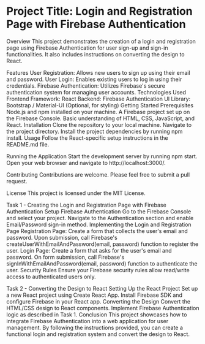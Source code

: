 # Project Title: Login and Registration Page with Firebase Authentication
Overview
This project demonstrates the creation of a login and registration page using Firebase Authentication for user sign-up and sign-in functionalities. It also includes instructions on converting the design to React.

Features
User Registration: Allows new users to sign up using their email and password.
User Login: Enables existing users to log in using their credentials.
Firebase Authentication: Utilizes Firebase's secure authentication system for managing user accounts.
Technologies Used
Frontend Framework: React
Backend: Firebase Authentication
UI Library: Bootstrap / Material-UI (Optional, for styling)
Getting Started
Prerequisites
Node.js and npm installed on your machine.
A Firebase project set up on the Firebase Console.
Basic understanding of HTML, CSS, JavaScript, and React.
Installation
Clone the repository to your local machine.
Navigate to the project directory.
Install the project dependencies by running npm install.
Usage
Follow the React-specific setup instructions in the README.md file.

Running the Application
Start the development server by running npm start. Open your web browser and navigate to http://localhost:3000/.

Contributing
Contributions are welcome. Please feel free to submit a pull request.

License
This project is licensed under the MIT License.

Task 1 - Creating the Login and Registration Page with Firebase Authentication
Setup Firebase Authentication
Go to the Firebase Console and select your project.
Navigate to the Authentication section and enable Email/Password sign-in method.
Implementing the Login and Registration Page
Registration Page: Create a form that collects the user's email and password. Upon submission, call Firebase's createUserWithEmailAndPassword(email, password) function to register the user.
Login Page: Create a form that asks for the user's email and password. On form submission, call Firebase's signInWithEmailAndPassword(email, password) function to authenticate the user.
Security Rules
Ensure your Firebase security rules allow read/write access to authenticated users only.

Task 2 - Converting the Design to React
Setting Up the React Project
Set up a new React project using Create React App.
Install Firebase SDK and configure Firebase in your React app.
Converting the Design
Convert the HTML/CSS design to React components.
Implement Firebase Authentication logic as described in Task 1.
Conclusion
This project showcases how to integrate Firebase Authentication into a web application for user management. By following the instructions provided, you can create a functional login and registration system and convert the design to React.
